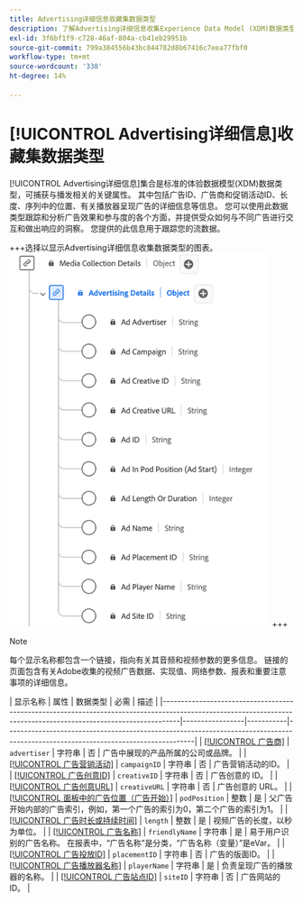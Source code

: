 ```yaml
---
title: Advertising详细信息收藏集数据类型
description: 了解Advertising详细信息收集Experience Data Model (XDM)数据类型。
exl-id: 3f6bf1f9-c728-46af-804a-cb41eb29951b
source-git-commit: 799a384556b43bc844782d8b67416c7eea77fbf0
workflow-type: tm+mt
source-wordcount: '338'
ht-degree: 14%

---
```


# [!UICONTROL Advertising详细信息]收藏集数据类型

[!UICONTROL Advertising详细信息]集合是标准的体验数据模型(XDM)数据类型，可捕获与播发相关的关键属性。 其中包括广告ID、广告商和促销活动ID、长度、序列中的位置、有关播放器呈现广告的详细信息等信息。 您可以使用此数据类型跟踪和分析广告效果和参与度的各个方面，并提供受众如何与不同广告进行交互和做出响应的洞察。 您提供的此信息用于跟踪您的流数据。

+++选择以显示Advertising详细信息收集数据类型的图表。
![Advertising详细信息集合数据类型的图表。](../images/data-types/advertising-details-collection.png)
+++

>[!NOTE]
>
>每个显示名称都包含一个链接，指向有关其音频和视频参数的更多信息。 链接的页面包含有关Adobe收集的视频广告数据、实现值、网络参数、报表和重要注意事项的详细信息。

| 显示名称 | 属性 | 数据类型 | 必需 | 描述 |
|-----------------------------------------------------------------------------------------------------------------------------------------------------------------|-----------------|-----------|----------------------------------------------------------------------------------------------------------------------------------|
| [[!UICONTROL 广告商]](https://experienceleague.adobe.com/docs/media-analytics/using/implementation/variables/ad-parameters.html#advertiser) | `advertiser` | 字符串 | 否 | 广告中展现的产品所属的公司或品牌。 |
| [[!UICONTROL 广告营销活动]](https://experienceleague.adobe.com/docs/media-analytics/using/implementation/variables/ad-parameters.html#campaign-id) | `campaignID` | 字符串 | 否 | 广告营销活动的ID。 |
| [[!UICONTROL 广告创意ID]](https://experienceleague.adobe.com/docs/media-analytics/using/implementation/variables/ad-parameters.html#creative-id) | `creativeID` | 字符串 | 否 | 广告创意的 ID。 |
| [[!UICONTROL 广告创意URL]](https://experienceleague.adobe.com/docs/media-analytics/using/implementation/variables/ad-parameters.html#creative-url) | `creativeURL` | 字符串 | 否 | 广告创意的 URL。 |
| [[!UICONTROL 面板中的广告位置（广告开始）]](https://experienceleague.adobe.com/docs/media-analytics/using/implementation/variables/ad-parameters.html#ad-start) | `podPosition` | 整数 | 是 | 父广告开始内部的广告索引，例如，第一个广告的索引为0，第二个广告的索引为1。 |
| [[!UICONTROL 广告时长或持续时间]](https://experienceleague.adobe.com/docs/media-analytics/using/implementation/variables/ad-parameters.html#ad-length) | `length` | 整数 | 是 | 视频广告的长度，以秒为单位。 |
| [[!UICONTROL 广告名称]](https://experienceleague.adobe.com/docs/media-analytics/using/implementation/variables/ad-parameters.html#ad-name) | `friendlyName` | 字符串 | 是 | 易于用户识别的广告名称。 在报表中，“广告名称”是分类，“广告名称（变量）”是eVar。 |
| [[!UICONTROL 广告投放ID]](https://experienceleague.adobe.com/docs/media-analytics/using/implementation/variables/ad-parameters.html#placement-id) | `placementID` | 字符串 | 否 | 广告的版面ID。 |
| [[!UICONTROL 广告播放器名称]](https://experienceleague.adobe.com/docs/media-analytics/using/implementation/variables/ad-parameters.html#ad-player-name) | `playerName` | 字符串 | 是 | 负责呈现广告的播放器的名称。 |
| [[!UICONTROL 广告站点ID]](https://experienceleague.adobe.com/docs/media-analytics/using/implementation/variables/ad-parameters.html#site-id) | `siteID` | 字符串 | 否 | 广告网站的ID。 |
